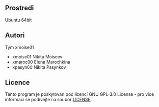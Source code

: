## Prostredi

Ubuntu 64bit

## Autori

Tým xmoise01
- xmoise01 Nikita Moiseev
- xmaroc00 Elena Marochkina
- xpasyn00 Nikita Pasynkov

Licence
-------

Tento program je poskytovan pod licencí GNU GPL-3.0 License - pro více informací se podívejte na soubor [LICENSE](LICENSE).
